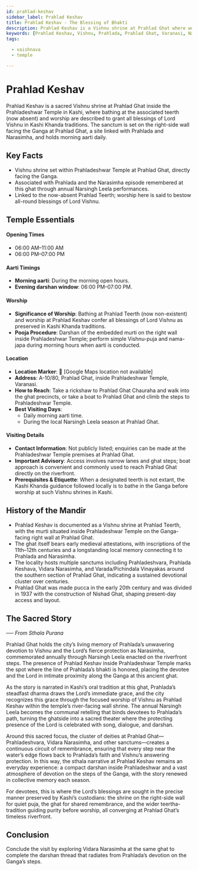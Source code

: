 ```yaml
---
id: prahlad-keshav
sidebar_label: Prahlad Keshav
title: Prahlad Keshav - The Blessing of Bhakti
description: Prahlad Keshav is a Vishnu shrine at Prahlad Ghat where worship grants all blessings of Lord Vishnu in Kashi Khanda traditions.
keywords: [Prahlad Keshav, Vishnu, Prahlada, Prahlad Ghat, Varanasi, Narasimha, moksha, Ganga]
tags:

  - vaishnava
  - temple

---
```


# Prahlad Keshav

Prahlad Keshav is a sacred Vishnu shrine at Prahlad Ghat inside the Prahladeshwar Temple in Kashi, where bathing at the associated teerth (now absent) and worship are described to grant all blessings of Lord Vishnu in Kashi Khanda traditions. The sanctum is set on the right-side wall facing the Ganga at Prahlad Ghat, a site linked with Prahlada and Narasimha, and holds morning aarti daily.

## Key Facts

* Vishnu shrine set within Prahladeshwar Temple at Prahlad Ghat, directly facing the Ganga.
* Associated with Prahlada and the Narasimha episode remembered at this ghat through annual Narsingh Leela performances.
* Linked to the now-absent Prahlad Teerth; worship here is said to bestow all-round blessings of Lord Vishnu.

## Temple Essentials

#### Opening Times
* 06:00 AM–11:00 AM
* 06:00 PM–07:00 PM

#### Aarti Timings
* **Morning aarti**: During the morning open hours.
* **Evening darshan window**: 06:00 PM–07:00 PM.

#### Worship
* **Significance of Worship**: Bathing at Prahlad Teerth (now non-existent) and worship at Prahlad Keshav confer all blessings of Lord Vishnu as preserved in Kashi Khanda traditions.
* **Pooja Procedure**: Darshan of the embedded murti on the right wall inside Prahladeshwar Temple; perform simple Vishnu-puja and nama-japa during morning hours when aarti is conducted.

#### Location
* **Location Marker**: 📍 [Google Maps location not available]
* **Address**: A-10/80, Prahlad Ghat, inside Prahladeshwar Temple, Varanasi.
* **How to Reach**: Take a rickshaw to Prahlad Ghat Chauraha and walk into the ghat precincts, or take a boat to Prahlad Ghat and climb the steps to Prahladeshwar Temple.
* **Best Visiting Days**:
  - Daily morning aarti time.
  - During the local Narsingh Leela season at Prahlad Ghat.

#### Visiting Details
* **Contact Information**: Not publicly listed; enquiries can be made at the Prahladeshwar Temple premises at Prahlad Ghat.
* **Important Advisory**: Access involves narrow lanes and ghat steps; boat approach is convenient and commonly used to reach Prahlad Ghat directly on the riverfront.
* **Prerequisites & Etiquette**: When a designated teerth is not extant, the Kashi Khanda guidance followed locally is to bathe in the Ganga before worship at such Vishnu shrines in Kashi.

## History of the Mandir

* Prahlad Keshav is documented as a Vishnu shrine at Prahlad Teerth, with the murti situated inside Prahladeshwar Temple on the Ganga-facing right wall at Prahlad Ghat.
* The ghat itself bears early medieval attestations, with inscriptions of the 11th–12th centuries and a longstanding local memory connecting it to Prahlada and Narasimha.
* The locality hosts multiple sanctums including Prahladeshvara, Prahlada Keshava, Vidara Narasimha, and Varada/Pichindala Vinayakas around the southern section of Prahlad Ghat, indicating a sustained devotional cluster over centuries.
* Prahlad Ghat was made pucca in the early 20th century and was divided in 1937 with the construction of Nishad Ghat, shaping present-day access and layout.

## The Sacred Story

_── From Sthala Purana_

Prahlad Ghat holds the city’s living memory of Prahlada’s unwavering devotion to Vishnu and the Lord’s fierce protection as Narasimha, commemorated annually through Narsingh Leela enacted on the riverfront steps. The presence of Prahlad Keshav inside Prahladeshwar Temple marks the spot where the line of Prahlada’s bhakti is honored, placing the devotee and the Lord in intimate proximity along the Ganga at this ancient ghat.

As the story is narrated in Kashi’s oral tradition at this ghat, Prahlada’s steadfast dharma draws the Lord’s immediate grace, and the city recognizes this grace through the focused worship of Vishnu as Prahlad Keshav within the temple’s river-facing wall shrine. The annual Narsingh Leela becomes the communal retelling that binds devotees to Prahlada’s path, turning the ghatside into a sacred theater where the protecting presence of the Lord is celebrated with song, dialogue, and darshan.

Around this sacred focus, the cluster of deities at Prahlad Ghat—Prahladeshvara, Vidara Narasimha, and other sanctums—creates a continuous circuit of remembrance, ensuring that every step near the water’s edge flows back to Prahlada’s faith and Vishnu’s answering protection. In this way, the sthala narrative at Prahlad Keshav remains an everyday experience: a compact darshan inside Prahladeshwar and a vast atmosphere of devotion on the steps of the Ganga, with the story renewed in collective memory each season.

For devotees, this is where the Lord’s blessings are sought in the precise manner preserved by Kashi’s custodians: the shrine on the right-side wall for quiet puja, the ghat for shared remembrance, and the wider teertha-tradition guiding purity before worship, all converging at Prahlad Ghat’s timeless riverfront.


## Conclusion

Conclude the visit by exploring Vidara Narasimha at the same ghat to complete the darshan thread that radiates from Prahlada’s devotion on the Ganga’s steps.